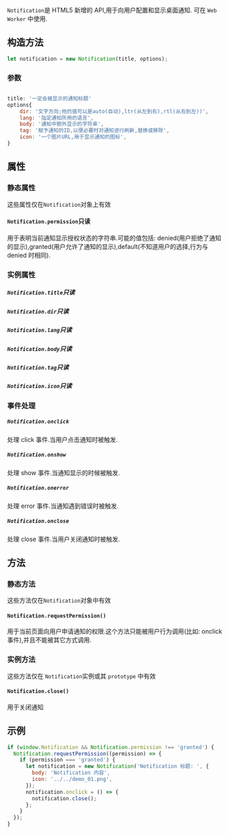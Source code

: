 <!-- # H5 notification 浏览器左面通知 -->

`Notification`是 HTML5 新增的 API,用于向用户配置和显示桌面通知. 可在 `Web Worker` 中使用.

## 构造方法

```js
let notification = new Notification(title, options);
```

### 参数

```js

title: '一定会被显示的通知标题'
options{
    dir: '文字方向;他的值可以是auto(自动),ltr(从左到右),rtl(从右到左))',
    lang: '指定通知所用的语言',
    body: '通知中额外显示的字符串',
    tag: '赋予通知的ID,以便必要时对通知进行刷新,替换或移除',
    icon: '一个图片URL,用于显示通知的图标',
}
```

## 属性

### 静态属性

这些属性仅在`Notification`对象上有效

#### `Notification.permission`只读

用于表明当前通知显示授权状态的字符串.可能的值包括: denied(用户拒绝了通知的显示),granted(用户允许了通知的显示),default(不知道用户的选择,行为与 denied 时相同).

### 实例属性

##### `Notification.title`只读

##### `Notification.dir`只读

##### `Notification.lang`只读

##### `Notification.body`只读

##### `Notification.tag`只读

##### `Notification.icon`只读

### 事件处理

##### `Notification.onclick`

处理 click 事件.当用户点击通知时被触发.

##### `Notification.onshow`

处理 show 事件.当通知显示的时候被触发.

##### `Notification.onerror`

处理 error 事件.当通知遇到错误时被触发.

##### `Notification.onclose`

处理 close 事件.当用户关闭通知时被触发.

## 方法

### 静态方法

这些方法仅在`Notification`对象中有效

#### `Notification.requestPermission()`

用于当前页面向用户申请通知的权限.这个方法只能被用户行为调用(比如: onclick 事件),并且不能被其它方式调用.

### 实例方法

这些方法仅在 `Notification`实例或其 `prototype` 中有效

#### `Notification.close()`

用于关闭通知

## 示例

```js
if (window.Notification && Notification.permission !== 'granted') {
  Notification.requestPermission((permission) => {
    if (permission === 'granted') {
      let notification = new Notification('Notification 标题: ', {
        body: 'Notification 内容',
        icon: '../../demo_01.png',
      });
      notification.onclick = () => {
        notification.close();
      };
    }
  });
}
```
